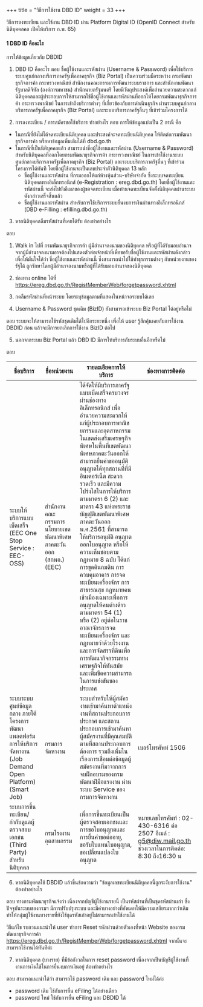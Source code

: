 +++
title = "วิธีการใช้งาน DBD ID"
weight = 33
+++

วิธีการลงทะเบียน และใช้งาน DBD ID ผ่าน Platform Digital ID (OpenID Connect สำหรับนิติบุคคลคล เปิดให้บริการ ก.พ. 65)

#### 1 DBD ID คืออะไร
  
การให้ข้อมูลเกี่ยวกับ DBDID

1. DBD ID คืออะไร
ตอบ ชื่อผู้ใช้งานและรหัสผ่าน (Username & Password) เพื่อใช้บริการระบบศูนย์กลางบริการภาครัฐเพื่อภาคธุรกิจ (Biz Portal) เป็นความร่วมมือระหว่าง กรมพัฒนาธุรกิจการค้า กระทรวงพาณิชย์ สำนักงานคณะกรรมการพัฒนาระบบราชการ และสำนักงานพัฒนารัฐบาลดิจิทัล (องค์การมหาชน) สำนักนายกรัฐมนตรี โดยมีวัตถุประสงค์เพื่ออำนวยความสะดวกแก่นิติบุคคลและผู้ประกอบการให้สามารถใช้ชื่อผู้ใช้งานและรหัสผ่านที่ออกให้โดยกรมพัฒนาธุรกิจการค้า กระทรวงพาณิชย์ ในการเข้าถึงบริการต่างๆ ที่เกี่ยวข้องกับการดำเนินธุรกิจ ผ่านระบบศูนย์กลางบริการภาครัฐเพื่อภาคธุรกิจ (Biz Portal) และระบบบริการภาครัฐอื่นๆ ที่เข้าร่วมโครงการได้

2. การลงทะเบียน / การสมัครขอใช้บริการ ทำอย่างไร
ตอบ การให้ข้อมูลแบ่งเป็น 2 กรณี คือ

* ในกรณีที่ยังไม่ได้จดทะเบียนนิติบุคคล และประสงค์จะจดทะเบียนนิติบุคคล ให้ติดต่อกรมพัฒนาธุรกิจการค้า หรือหาข้อมูลเพิ่มเติมได้ที่ dbd.go.th
* ในกรณีที่เป็นนิติบุคคลแล้ว สามารถนำชื่อผู้ใช้งานและรหัสผ่าน (Username & Password) สำหรับนิติบุคคลที่ออกโดยกรมพัฒนาธุรกิจการค้า กระทรวงพาณิชย์ ในการเข้าใช้งานระบบศูนย์กลางบริการภาครัฐเพื่อภาคธุรกิจ (Biz Portal) และระบบบริการภาครัฐอื่นๆ ที่เข้าร่วมโครงการได้ทันที โดยชื่อผู้ใช้งานจะเป็นเลขประจำตัวนิติบุคคล 13 หลัก
  * ชื่อผู้ใช้งานและรหัสผ่าน ที่กรมออกให้แก่ห้างหุ้นส่วน-บริษัทจำกัด ซึ่งระบบจดทะเบียนนิติบุคคลทางอิเล็กทรอนิกส์ (e-Registration : ereg.dbd.go.th) โดยชื่อผู้ใช้งานและรหัสผ่านนี้ จะส่งไปยังอีเมลของผู้ขอจดทะเบียน เมื่อท่านจดทะเบียนจัดตั้งนิติบุคคลผ่านระบบดังกล่าวเสร็จสิ้นแล้ว
  * ชื่อผู้ใช้งานและรหัสผ่าน สำหรับการใช้บริการระบบยื่นงบการเงินผ่านทางอิเล็กทรอนิกส์ (DBD e-Filling : efilling.dbd.go.th)
 
3. หากนิติบุคคลลืมรหัสผ่านที่เคยได้รับ ต้องทำอย่างไร

ตอบ    

  1. Walk in ไปที่ กรมพัฒนาธุรกิจการค้า
    ผู้มีอำนาจลงนามของนิติบุคคล หรือผู้ที่ได้รับมอบอำนาจจากผู้มีอำนาจลงนามอาจต้องไปแสดงตัวต่อเจ้าหน้าที่เพื่อขอรับชื่อผู้ใช้งานและรหัสผ่านดังกล่าว เพื่อให้มั่นใจได้ว่า ชื่อผู้ใช้งานและรหัสผ่านนี้ ซึ่งสามารถนำไปใช้ทำธุรกรรมต่างๆ กับหน่วยงานของรัฐได้ ถูกรักษาโดยผู้มีอำนาจลงนามหรือผู้ที่ได้รับมอบอำนาจของนิติบุคคล
  2. ช่องทาง online ได้ที่ https://ereg.dbd.go.th/RegistMemberWeb/forgetpassword.xhtml
  3. กดลืมรหัสผ่านที่หน้าระบบ โดยระบุข้อมูลตามที่แสดงในหน้าจอระบบได้เลย

4. Username & Password ชุดเดิม (BizID) ยังสามารถเข้าระบบ Biz Portal ได้อยู่หรือไม่

ตอบ ระบบจะให้สามารถใช้รหัสชุดเดิมได้ไปอีกระยะหนึ่ง เพื่อให้ user รู้สึกคุ้นเคยกับการใช้งาน DBDID ก่อน แล้วจะมีการยกเลิกการใช้งาน BizID ต่อไป

5. นอกจากระบบ Biz Portal แล้ว DBD ID มีการให้บริการกับระบบอื่นอีกหรือไม่

ตอบ     

| ชื่อบริการ | ชื่อหน่วยงาน | รายละเอียดการให้บริการ | ช่องทางการติดต่อ |
| -- | -- | -- | -- |
| ระบบให้บริการแบบเบ็ดเสร็จ (EEC One Stop Service : EEC-OSS) | สำนักงานคณะกรรมการนโยบายเขตพัฒนาพิเศษภาคตะวันออก (สกพอ.) (EEC) | ได้จัดให้มีบริการภาครัฐแบบเบ็ดเสร็จครบวงจรผ่านช่องทางอิเล็กทรอนิกส์ เพื่ออำนวยความสะดวกให้แก่ผู้ประกอบการพาณิชยกรรมและอุตสาหกรรมในเขตส่งเสริมเศรษฐกิจพิเศษในพื้นที่เขตพัฒนาพิเศษภาคตะวันออกให้สามารถยื่นคำขออนุมัติ อนุญาตได้ทุกสถานที่ที่มีอินเตอร์เน็ต สะดวก รวดเร็ว และมีความโปร่งใสในการให้บริการ ตามมาตรา 6 (2) และมาตรา 43 แห่งพระราชบัญญัติเขตพัฒนาพิเศษภาคตะวันออก พ.ศ.2561 ที่สามารถให้บริการอนุมัติ อนุญาต ออกใบอนุญาต หรือให้ความเห็นชอบตามกฎหมาย  8 ฉบับ ได้แก่ การขุดดินถมดิน การควบคุมอาคาร การจดทะเบียนเครื่องจักร การสาธารณสุข กฎหมายคนเข้าเมืองเฉพาะเพื่อการอนุญาตให้คนต่างด้าวตามมาตรา 54 (1) หรือ (2) อยู่ต่อในราชอาณาจักรการจดทะเบียนเครื่องจักร และกฎหมายว่าด้วยโรงงาน และการจัดสรรที่ดินเพื่อการพัฒนากิจกรรมทางเศรษฐกิจให้ทันสมัย และเพิ่มขีดความสามารถในการแข่งขันของประเทศ | |
| ระบบระบบศูนย์ข้อมูลกลาง ภายใต้โครงการพัฒนาแพลตฟอร์มการให้บริการจัดหางาน (Job Demand Open Platform) (Smart Job) | กรมการจัดหางาน | ระบบสำหรับให้ผู้สมัครงานเข้ามาค้นหาตำแหน่งงานที่สถานประกอบการประกาศ และสถานประกอบการเข้ามาค้นหาผู้สมัครงานที่มีคุณสมบัติตามที่สถานประกอบการต้องการ รวมถึงเพิ่มในเรื่องการเชื่อมต่อข้อมูลผู้สมัครงานที่มาจากการจบฝึกอบรมของกรมพัฒนาฝีมือแรงงาน ผ่านระบบ Service ของกรมการจัดหางาน | เบอร์โทรศัพท์ 1506 |
| ระบบการขึ้นทะเบียน/กำกับดูแลผู้ตรวจสอบเอกชน (Third Party) สำหรับนิติบุคคล | กรมโรงงานอุตสาหกรรม | เพื่อการขึ้นทะเบียนเป็นผู้ตรวจสอบเอกชนและการขอใบอนุญาตและ  การยื่นคำขอต่ออายุ, ขอรับใบแทนใบอนุญาต, ขอเปลี่ยนแปลงใบอนุญาต | หมายเลขโทรศัพท์ : 02-430-6316 ต่อ 2507 อีเมล์ : g5@diw.mail.go.th ช่วงเวลาในการติดต่อ: 8:30 ถึง16:30 น |

6. หากนิติบุคคลใช้ DBDID แล้วขึ้นข้อความว่า "ข้อมูลเลขทะเบียนนิติบุคคลนี้ถูกระงับการใช้งาน" ต้องทำอย่างไร

ตอบ  ทางกรมพัฒนาธุรกิจแจ้งว่า เนื่องจากบัญชีผู้ใช้งานรายนี้ เป็นรหัสผ่านที่เป็นชุดรหัสผ่านเก่า ซึ่งปัจจุบันระบบของกรมฯ มีการปรับปรุงระบบ และมีค่าบางอย่างที่อัพเดทให้มีความเสถียรมากกว่าเดิม ทำให้กลุ่มผู้ใช้งานบางรายที่ยังใช้ชุดรหัสเก่าอยู่ไม่สามารถเข้าใช้งานได้

วิธีแก้ไข รบกวนแนะนำให้ user ทำการ Reset รหัสผ่วนด้วยตัวเองที่หน้า Website ของกรมพัฒนาธุรกิจการค้า https://ereg.dbd.go.th/RegistMemberWeb/forgetpassword.xhtml จากนั้นจะสามารถใช้งานได้ทันทีค่ะ 

7. หากนิติบุคคล (บางราย) ที่มีข้อกังวลในการ reset password เนื่องจากเป็นบัญชีผู้ใช้งานที่งานการเงินใช้ในการยื่นงบการเงินอยู่ ต้องทำอย่างไร 

ตอบ   สามารถแนะนำได้ว่า สามารถใช้ password เดิม และ password ใหม่ได้ค่ะ 

* password เดิม ใช้กับการยื่น eFiling ได้อย่างเดียว
* password ใหม่ ใช้กับการยื่น eFiling และ DBDID ได้